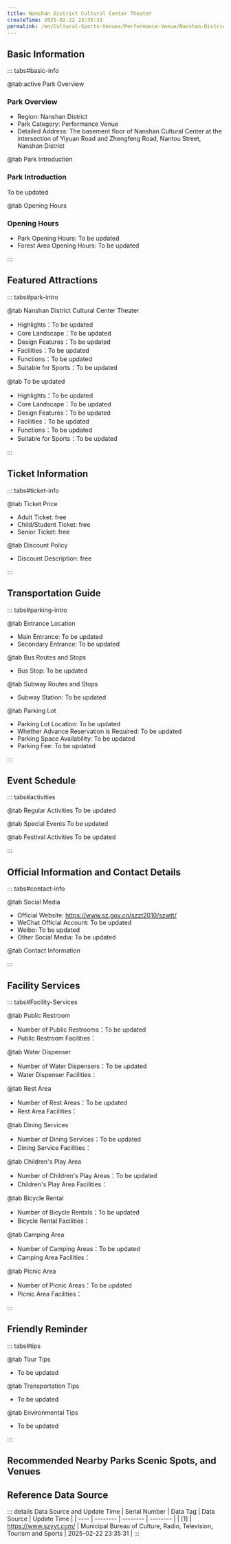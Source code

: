 ```yaml
---
title: Nanshan District Cultural Center Theater
createTime: 2025-02-22 23:35:31
permalink: /en/Cultural-Sports-Venues/Performance-Venue/Nanshan-District-Cultural-Center-Theater/
---
```



<script setup>
import ImageSwiper from '/.vuepress/theme/components/ImageSwiper.vue'
// 轮播图数据
const swiperItems = [
    {
                link: 'https://www.szyyt.com/vancheerfile/images/2024/12/20241206143332910.jpg',
                title: 'Nanshan District Cultural Center Theater',
                description: 'To be updated...',
                author: 'Municipal Bureau of Culture, Radio, Television, Tourism and Sports',
                date: '2025/02/23'
                },
  {
                link: 'https://www.szyyt.com/vancheerfile/images/2024/12/20241206143332910.jpg',
                title: 'Nanshan District Cultural Center Theater',
                description: 'To be updated...',
                author: 'Municipal Bureau of Culture, Radio, Television, Tourism and Sports',
                date: '2025/02/23'
                }
]
// 配置项
const swiperConfig = {
  height: 500,
  showInfo: true
}
</script>
<!-- 轮播图组件 -->
<ImageSwiper :items="swiperItems" :config="swiperConfig" />



## Basic Information

::: tabs#basic-info

@tab:active Park Overview
### Park Overview
- Region: Nanshan District
- Park Category: Performance Venue
- Detailed Address: The basement floor of Nanshan Cultural Center at the intersection of Yiyuan Road and Zhengfeng Road, Nantou Street, Nanshan District

@tab Park Introduction
### Park Introduction
To be updated

@tab Opening Hours
### Opening Hours
- Park Opening Hours: To be updated
- Forest Area Opening Hours: To be updated

:::

## Featured Attractions

::: tabs#park-intro

@tab Nanshan District Cultural Center Theater
<ImageCard
image="https://www.szyyt.com/vancheerfile/images/2024/12/20241206143332910.jpg"
    title="Nanshan District Cultural Center Theater"
    description="To be updated"
    date=""
    author="Municipal Bureau of Culture, Radio, Television, Tourism and Sports"
/>


- Highlights：To be updated
- Core Landscape：To be updated
- Design Features：To be updated
- Facilities：To be updated
- Functions：To be updated
- Suitable for Sports：To be updated

@tab To be updated
<ImageCard
image="https://www.szyyt.com/vancheerfile/images/2024/12/20241206143332910.jpg"
    title="Nanshan District Cultural Center Theater"
    description="To be updated"
    date=""
    author="Municipal Bureau of Culture, Radio, Television, Tourism and Sports"
/>


- Highlights：To be updated
- Core Landscape：To be updated
- Design Features：To be updated
- Facilities：To be updated
- Functions：To be updated
- Suitable for Sports：To be updated

:::

## Ticket Information

::: tabs#ticket-info

@tab Ticket Price
- Adult Ticket: free
- Child/Student Ticket: free
- Senior Ticket: free

@tab Discount Policy
- Discount Description: free

:::

## Transportation Guide

::: tabs#parking-intro

@tab Entrance Location
- Main Entrance: To be updated
- Secondary Entrance: To be updated

@tab Bus Routes and Stops
- Bus Stop: To be updated

@tab Subway Routes and Stops
- Subway Station: To be updated

@tab Parking Lot
- Parking Lot Location: To be updated
- Whether Advance Reservation is Required: To be updated
- Parking Space Availability: To be updated
- Parking Fee: To be updated

:::

## Event Schedule

::: tabs#activities

@tab Regular Activities
To be updated

@tab Special Events
To be updated

@tab Festival Activities
To be updated

:::

## Official Information and Contact Details

::: tabs#contact-info

@tab Social Media
- Official Website: https://www.sz.gov.cn/szzt2010/szwtt/
- WeChat Official Account: To be updated
- Weibo: To be updated
- Other Social Media: To be updated

@tab Contact Information

:::

## Facility Services

::: tabs#Facility-Services

@tab Public Restroom
- Number of Public Restrooms：To be updated
- Public Restroom Facilities：

@tab Water Dispenser
- Number of Water Dispensers：To be updated
- Water Dispenser Facilities：

@tab Rest Area
- Number of Rest Areas：To be updated
- Rest Area Facilities：

@tab Dining Services
- Number of Dining Services：To be updated
- Dining Service Facilities：

@tab Children's Play Area
- Number of Children's Play Areas：To be updated
- Children's Play Area Facilities：

@tab Bicycle Rental
- Number of Bicycle Rentals：To be updated
- Bicycle Rental Facilities：

@tab Camping Area
- Number of Camping Areas：To be updated
- Camping Area Facilities：

@tab Picnic Area
- Number of Picnic Areas：To be updated
- Picnic Area Facilities：

:::

## Friendly Reminder

::: tabs#tips

@tab Tour Tips
- To be updated

@tab Transportation Tips
- To be updated

@tab Environmental Tips
- To be updated

:::

## Recommended Nearby Parks Scenic Spots, and Venues

<CardGrid>
  <ImageCard
        image="https://www.sz.gov.cn/img/4/4097/4097234/11117576.jpg"
        title="Shenzhen Coastal Art Center"
        description="Shenzhen Binhai Art Center is located in Happy Harbor on the Qianhai Bay in Shenzhen. It was invested and built by OCT Group and officially opened in September 2021. Its operating team is jointly established by China Performing Arts Theater Development Co., Ltd., a subsidiary of China International Culture Group Co., Ltd. under the comprehensive large-scale backbone cultural central enterprise Bauhinia Culture Group, and Shenzhen OCT Binhai Co., Ltd., a subsidiary of Shenzhen OCT Western Investment Co., Ltd. under OCT Group. The art center covers an area of 20,660 square meters and has a total construction area of 39,577 square meters. The main building includes a 1,500-seat opera hall, a 598-seat multi-functional hall, opera rehearsal halls, dance rehearsal halls, training classrooms and other supporting facilities, and the underground parking lot has a total of 237 parking spaces."
        href="/en/Cultural-Sports-Venues/Performance-Venue/O·POWER-Culture-and-Art-Center-POWER-Theater/"
        author="To be updated"
        date="2025/01/02"
      />
      <ImageCard
        image="https://www.sz.gov.cn/img/4/4097/4097234/11117576.jpg"
        title="Shenzhen Coastal Art Center"
        description="Shenzhen Binhai Art Center is located in Happy Harbor on the Qianhai Bay in Shenzhen. It was invested and built by OCT Group and officially opened in September 2021. Its operating team is jointly established by China Performing Arts Theater Development Co., Ltd., a subsidiary of China International Culture Group Co., Ltd. under the comprehensive large-scale backbone cultural central enterprise Bauhinia Culture Group, and Shenzhen OCT Binhai Co., Ltd., a subsidiary of Shenzhen OCT Western Investment Co., Ltd. under OCT Group. The art center covers an area of 20,660 square meters and has a total construction area of 39,577 square meters. The main building includes a 1,500-seat opera hall, a 598-seat multi-functional hall, opera rehearsal halls, dance rehearsal halls, training classrooms and other supporting facilities, and the underground parking lot has a total of 237 parking spaces."
        href="/en/Cultural-Sports-Venues/Performance-Venue/O·POWER-Culture-and-Art-Center-POWER-Theater/"
        author="To be updated"
        date="2025/01/02"
      />
    </CardGrid>


## Reference Data Source

::: details Data Source and Update Time
| Serial Number | Data Tag | Data Source | Update Time |
| ---- | -------- | -------- | -------- |
| [1] | https://www.szyyt.com/ | Municipal Bureau of Culture, Radio, Television, Tourism and Sports | 2025-02-22 23:35:31 |
:::

